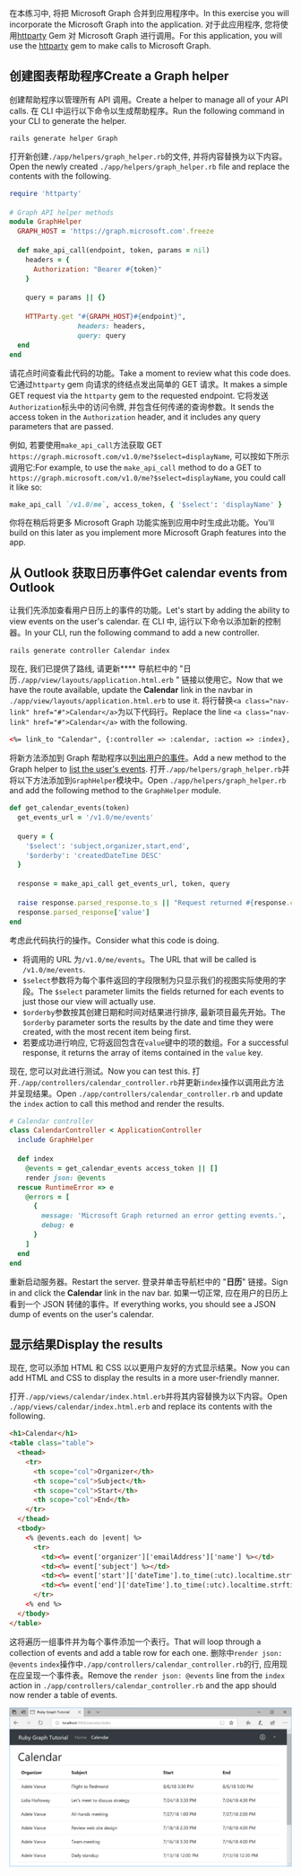 <!-- markdownlint-disable MD002 MD041 -->

<span data-ttu-id="a8d36-101">在本练习中, 将把 Microsoft Graph 合并到应用程序中。</span><span class="sxs-lookup"><span data-stu-id="a8d36-101">In this exercise you will incorporate the Microsoft Graph into the application.</span></span> <span data-ttu-id="a8d36-102">对于此应用程序, 您将使用[httparty](https://github.com/jnunemaker/httparty) Gem 对 Microsoft Graph 进行调用。</span><span class="sxs-lookup"><span data-stu-id="a8d36-102">For this application, you will use the [httparty](https://github.com/jnunemaker/httparty) gem to make calls to Microsoft Graph.</span></span>

## <a name="create-a-graph-helper"></a><span data-ttu-id="a8d36-103">创建图表帮助程序</span><span class="sxs-lookup"><span data-stu-id="a8d36-103">Create a Graph helper</span></span>

<span data-ttu-id="a8d36-104">创建帮助程序以管理所有 API 调用。</span><span class="sxs-lookup"><span data-stu-id="a8d36-104">Create a helper to manage all of your API calls.</span></span> <span data-ttu-id="a8d36-105">在 CLI 中运行以下命令以生成帮助程序。</span><span class="sxs-lookup"><span data-stu-id="a8d36-105">Run the following command in your CLI to generate the helper.</span></span>

```Shell
rails generate helper Graph
```

<span data-ttu-id="a8d36-106">打开新创建`./app/helpers/graph_helper.rb`的文件, 并将内容替换为以下内容。</span><span class="sxs-lookup"><span data-stu-id="a8d36-106">Open the newly created `./app/helpers/graph_helper.rb` file and replace the contents with the following.</span></span>

```ruby
require 'httparty'

# Graph API helper methods
module GraphHelper
  GRAPH_HOST = 'https://graph.microsoft.com'.freeze

  def make_api_call(endpoint, token, params = nil)
    headers = {
      Authorization: "Bearer #{token}"
    }

    query = params || {}

    HTTParty.get "#{GRAPH_HOST}#{endpoint}",
                 headers: headers,
                 query: query
  end
end
```

<span data-ttu-id="a8d36-107">请花点时间查看此代码的功能。</span><span class="sxs-lookup"><span data-stu-id="a8d36-107">Take a moment to review what this code does.</span></span> <span data-ttu-id="a8d36-108">它通过`httparty` gem 向请求的终结点发出简单的 GET 请求。</span><span class="sxs-lookup"><span data-stu-id="a8d36-108">It makes a simple GET request via the `httparty` gem to the requested endpoint.</span></span> <span data-ttu-id="a8d36-109">它将发送`Authorization`标头中的访问令牌, 并包含任何传递的查询参数。</span><span class="sxs-lookup"><span data-stu-id="a8d36-109">It sends the access token in the `Authorization` header, and it includes any query parameters that are passed.</span></span>

<span data-ttu-id="a8d36-110">例如, 若要使用`make_api_call`方法获取 GET `https://graph.microsoft.com/v1.0/me?$select=displayName`, 可以按如下所示调用它:</span><span class="sxs-lookup"><span data-stu-id="a8d36-110">For example, to use the `make_api_call` method to do a GET to `https://graph.microsoft.com/v1.0/me?$select=displayName`, you could call it like so:</span></span>

```ruby
make_api_call `/v1.0/me`, access_token, { '$select': 'displayName' }
```

<span data-ttu-id="a8d36-111">你将在稍后将更多 Microsoft Graph 功能实施到应用中时生成此功能。</span><span class="sxs-lookup"><span data-stu-id="a8d36-111">You'll build on this later as you implement more Microsoft Graph features into the app.</span></span>

## <a name="get-calendar-events-from-outlook"></a><span data-ttu-id="a8d36-112">从 Outlook 获取日历事件</span><span class="sxs-lookup"><span data-stu-id="a8d36-112">Get calendar events from Outlook</span></span>

<span data-ttu-id="a8d36-113">让我们先添加查看用户日历上的事件的功能。</span><span class="sxs-lookup"><span data-stu-id="a8d36-113">Let's start by adding the ability to view events on the user's calendar.</span></span> <span data-ttu-id="a8d36-114">在 CLI 中, 运行以下命令以添加新的控制器。</span><span class="sxs-lookup"><span data-stu-id="a8d36-114">In your CLI, run the following command to add a new controller.</span></span>

```Shell
rails generate controller Calendar index
```

<span data-ttu-id="a8d36-115">现在, 我们已提供了路线, 请更新\*\*\*\* 导航栏中的 "日历`./app/view/layouts/application.html.erb` " 链接以使用它。</span><span class="sxs-lookup"><span data-stu-id="a8d36-115">Now that we have the route available, update the **Calendar** link in the navbar in `./app/view/layouts/application.html.erb` to use it.</span></span> <span data-ttu-id="a8d36-116">将行替换`<a class="nav-link" href="#">Calendar</a>`为以下代码行。</span><span class="sxs-lookup"><span data-stu-id="a8d36-116">Replace the line `<a class="nav-link" href="#">Calendar</a>` with the following.</span></span>

```html
<%= link_to "Calendar", {:controller => :calendar, :action => :index}, class: "nav-link#{' active' if controller.controller_name == 'calendar'}" %>
```

<span data-ttu-id="a8d36-117">将新方法添加到 Graph 帮助程序以[列出用户的事件](https://developer.microsoft.com/en-us/graph/docs/api-reference/v1.0/api/user_list_events)。</span><span class="sxs-lookup"><span data-stu-id="a8d36-117">Add a new method to the Graph helper to [list the user's events](https://developer.microsoft.com/en-us/graph/docs/api-reference/v1.0/api/user_list_events).</span></span> <span data-ttu-id="a8d36-118">打开`./app/helpers/graph_helper.rb`并将以下方法添加到`GraphHelper`模块中。</span><span class="sxs-lookup"><span data-stu-id="a8d36-118">Open `./app/helpers/graph_helper.rb` and add the following method to the `GraphHelper` module.</span></span>

```ruby
def get_calendar_events(token)
  get_events_url = '/v1.0/me/events'

  query = {
    '$select': 'subject,organizer,start,end',
    '$orderby': 'createdDateTime DESC'
  }

  response = make_api_call get_events_url, token, query

  raise response.parsed_response.to_s || "Request returned #{response.code}" unless response.code == 200
  response.parsed_response['value']
end
```

<span data-ttu-id="a8d36-119">考虑此代码执行的操作。</span><span class="sxs-lookup"><span data-stu-id="a8d36-119">Consider what this code is doing.</span></span>

- <span data-ttu-id="a8d36-120">将调用的 URL 为`/v1.0/me/events`。</span><span class="sxs-lookup"><span data-stu-id="a8d36-120">The URL that will be called is `/v1.0/me/events`.</span></span>
- <span data-ttu-id="a8d36-121">`$select`参数将为每个事件返回的字段限制为只显示我们的视图实际使用的字段。</span><span class="sxs-lookup"><span data-stu-id="a8d36-121">The `$select` parameter limits the fields returned for each events to just those our view will actually use.</span></span>
- <span data-ttu-id="a8d36-122">`$orderby`参数按其创建日期和时间对结果进行排序, 最新项目最先开始。</span><span class="sxs-lookup"><span data-stu-id="a8d36-122">The `$orderby` parameter sorts the results by the date and time they were created, with the most recent item being first.</span></span>
- <span data-ttu-id="a8d36-123">若要成功进行响应, 它将返回包含在`value`键中的项的数组。</span><span class="sxs-lookup"><span data-stu-id="a8d36-123">For a successful response, it returns the array of items contained in the `value` key.</span></span>

<span data-ttu-id="a8d36-124">现在, 您可以对此进行测试。</span><span class="sxs-lookup"><span data-stu-id="a8d36-124">Now you can test this.</span></span> <span data-ttu-id="a8d36-125">打开`./app/controllers/calendar_controller.rb`并更新`index`操作以调用此方法并呈现结果。</span><span class="sxs-lookup"><span data-stu-id="a8d36-125">Open `./app/controllers/calendar_controller.rb` and update the `index` action to call this method and render the results.</span></span>

```ruby
# Calendar controller
class CalendarController < ApplicationController
  include GraphHelper

  def index
    @events = get_calendar_events access_token || []
    render json: @events
  rescue RuntimeError => e
    @errors = [
      {
        message: 'Microsoft Graph returned an error getting events.',
        debug: e
      }
    ]
  end
end
```

<span data-ttu-id="a8d36-126">重新启动服务器。</span><span class="sxs-lookup"><span data-stu-id="a8d36-126">Restart the server.</span></span> <span data-ttu-id="a8d36-127">登录并单击导航栏中的 "**日历**" 链接。</span><span class="sxs-lookup"><span data-stu-id="a8d36-127">Sign in and click the **Calendar** link in the nav bar.</span></span> <span data-ttu-id="a8d36-128">如果一切正常, 应在用户的日历上看到一个 JSON 转储的事件。</span><span class="sxs-lookup"><span data-stu-id="a8d36-128">If everything works, you should see a JSON dump of events on the user's calendar.</span></span>

## <a name="display-the-results"></a><span data-ttu-id="a8d36-129">显示结果</span><span class="sxs-lookup"><span data-stu-id="a8d36-129">Display the results</span></span>

<span data-ttu-id="a8d36-130">现在, 您可以添加 HTML 和 CSS 以以更用户友好的方式显示结果。</span><span class="sxs-lookup"><span data-stu-id="a8d36-130">Now you can add HTML and CSS to display the results in a more user-friendly manner.</span></span>

<span data-ttu-id="a8d36-131">打开`./app/views/calendar/index.html.erb`并将其内容替换为以下内容。</span><span class="sxs-lookup"><span data-stu-id="a8d36-131">Open `./app/views/calendar/index.html.erb` and replace its contents with the following.</span></span>

```html
<h1>Calendar</h1>
<table class="table">
  <thead>
    <tr>
      <th scope="col">Organizer</th>
      <th scope="col">Subject</th>
      <th scope="col">Start</th>
      <th scope="col">End</th>
    </tr>
  </thead>
  <tbody>
    <% @events.each do |event| %>
      <tr>
        <td><%= event['organizer']['emailAddress']['name'] %></td>
        <td><%= event['subject'] %></td>
        <td><%= event['start']['dateTime'].to_time(:utc).localtime.strftime('%-m/%-d/%y %l:%M %p') %></td>
        <td><%= event['end']['dateTime'].to_time(:utc).localtime.strftime('%-m/%-d/%y %l:%M %p') %></td>
      </tr>
    <% end %>
  </tbody>
</table>
```

<span data-ttu-id="a8d36-132">这将遍历一组事件并为每个事件添加一个表行。</span><span class="sxs-lookup"><span data-stu-id="a8d36-132">That will loop through a collection of events and add a table row for each one.</span></span> <span data-ttu-id="a8d36-133">删除中`render json: @events` `index`操作中`./app/controllers/calendar_controller.rb`的行, 应用现在应呈现一个事件表。</span><span class="sxs-lookup"><span data-stu-id="a8d36-133">Remove the `render json: @events` line from the `index` action in `./app/controllers/calendar_controller.rb` and the app should now render a table of events.</span></span>

![事件表的屏幕截图](./images/add-msgraph-01.png)
